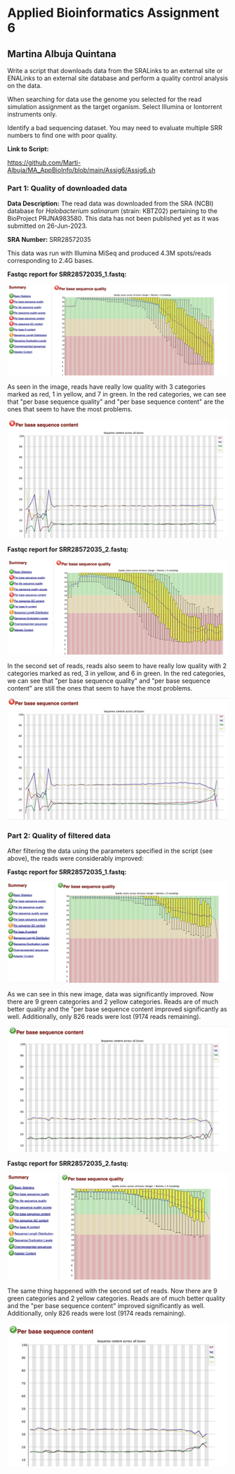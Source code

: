 # Applied Bioinformatics Assignment 6
## Martina Albuja Quintana

Write a script that downloads data from the SRALinks to an external site or ENALinks to an external site database and perform a quality control analysis on the data.

When searching for data use the genome you selected for the read simulation assignment as the target organism. Select Illumina or Iontorrent instruments only.

Identify a bad sequencing dataset. You may need to evaluate multiple SRR numbers to find one with poor quality.

**Link to Script:**

https://github.com/Marti-Albuja/MA_AppBioInfo/blob/main/Assig6/Assig6.sh

### Part 1: Quality of downloaded data

**Data Description:** The read data was downloaded from the SRA (NCBI) database for *Halobacterium salinarum* (strain: KBTZ02) pertaining to the BioProject	PRJNA983580. This data has not been published yet as it was submitted on 26-Jun-2023.

**SRA Number:** SRR28572035

This data was run with Illumina MiSeq and produced 4.3M spots/reads corresponding to 2.4G bases.

**Fastqc report for SRR28572035_1.fastq:**

![alt text](https://github.com/Marti-Albuja/MA_AppBioInfo/blob/main/Assig6/Images/Image1.png)

As seen in the image, reads have really low quality with 3 categories marked as red, 1 in yellow, and 7 in green. In the red categories, we can see that "per base sequence quality" and "per base sequence content" are the ones that seem to have the most problems.

![alt text](https://github.com/Marti-Albuja/MA_AppBioInfo/blob/main/Assig6/Images/Image2.png)

**Fastqc report for SRR28572035_2.fastq:**

![alt text](https://github.com/Marti-Albuja/MA_AppBioInfo/blob/main/Assig6/Images/Image3.png)

In the second set of reads, reads also seem to have really low quality with 2 categories marked as red, 3 in yellow, and 6 in green. In the red categories, we can see that "per base sequence quality" and "per base sequence content" are still the ones that seem to have the most problems.

![alt text](https://github.com/Marti-Albuja/MA_AppBioInfo/blob/main/Assig6/Images/Image4.png)


### Part 2: Quality of filtered data

After filtering the data using the parameters specified in the script (see above), the reads were considerably improved:

**Fastqc report for SRR28572035_1.fastq:**

![alt text](https://github.com/Marti-Albuja/MA_AppBioInfo/blob/main/Assig6/Images/Image5.png)

As we can see in this new image, data was significantly improved. Now there are 9 green categories and 2 yellow categories. Reads are of much better quality and the "per base sequence content improved significantly as well. Additionally, only 826 reads were lost (9174 reads remaining).

![alt text](https://github.com/Marti-Albuja/MA_AppBioInfo/blob/main/Assig6/Images/Image6.png)

**Fastqc report for SRR28572035_2.fastq:**

![alt text](https://github.com/Marti-Albuja/MA_AppBioInfo/blob/main/Assig6/Images/Image7.png)

The same thing happened with the second set of reads. Now there are 9 green categories and 2 yellow categories. Reads are of much better quality and the "per base sequence content" improved significantly as well. Additionally, only 826 reads were lost (9174 reads remaining).

![alt text](https://github.com/Marti-Albuja/MA_AppBioInfo/blob/main/Assig6/Images/Image8.png)


